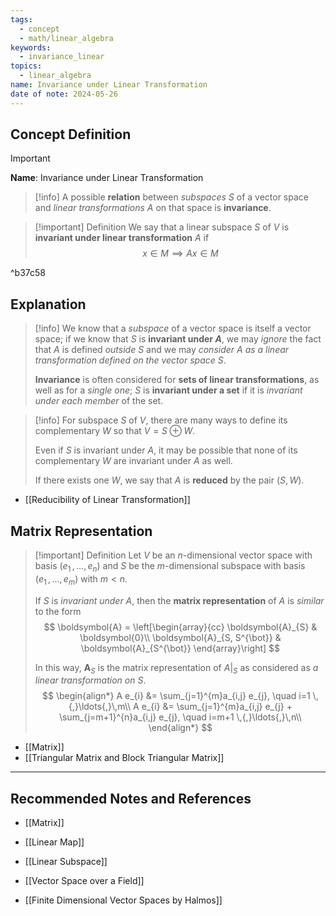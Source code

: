 ```yaml
---
tags:
  - concept
  - math/linear_algebra
keywords:
  - invariance_linear
topics:
  - linear_algebra
name: Invariance under Linear Transformation
date of note: 2024-05-26
---
```


## Concept Definition

>[!important]
>**Name**: Invariance under Linear Transformation

>[!info]
>A possible **relation** between *subspaces* $S$ of a vector space and *linear transformations* $A$ on that space is **invariance**.

>[!important] Definition
>We say that  a linear subspace $S$ of $V$ is **invariant under linear transformation** $A$ if 
>$$
>x \in M \implies Ax \in M
>$$

^b37c58


## Explanation

>[!info]
>We know that a *subspace* of a vector space is itself a vector space; if we know that $S$ is **invariant under $A$**, we may *ignore* the fact that $A$ is defined *outside* $S$ and we may *consider $A$ as a linear transformation defined on the vector space $S$*. 
>
>**Invariance** is often considered for **sets of linear transformations**, as well as for a *single one*; $S$ is **invariant under a set** if it is *invariant under each member* of the set.

>[!info]
>For subspace $S$ of $V$, there are many ways to define its complementary $W$ so that $V = S \oplus W$. 
>
>Even if $S$ is invariant under $A$, it may be possible that none of its complementary $W$ are invariant under $A$ as well. 
>
>If there exists one $W$, we say that $A$ is **reduced** by the pair $(S, W).$ 

- [[Reducibility of Linear Transformation]]

## Matrix Representation

>[!important] Definition
>Let $V$ be an $n$-dimensional vector space  with basis $(e_{1} \,{,}\ldots{,}\, e_{n})$ and $S$ be the $m$-dimensional subspace  with basis   $(e_{1} \,{,}\ldots{,}\, e_{m})$ with $m < n$.
>
>If $S$ is *invariant under* $A$, then the **matrix representation** of $A$ is *similar* to the form
>$$
>\boldsymbol{A} = \left[\begin{array}{cc}
>\boldsymbol{A}_{S} &  \boldsymbol{0}\\ 
> \boldsymbol{A}_{S, S^{\bot}} & \boldsymbol{A}_{S^{\bot}}
\end{array}\right]
>$$
>
>In this way,  $\boldsymbol{A}_{S}$ is the matrix representation of $A|_{S}$ as considered as *a linear transformation on $S$*.
>$$
>\begin{align*}
>A e_{i} &= \sum_{j=1}^{m}a_{i,j} e_{j}, \quad i=1 \,{,}\ldots{,}\,m\\
>A e_{i} &= \sum_{j=1}^{m}a_{i,j} e_{j} + \sum_{j=m+1}^{n}a_{i,j} e_{j}, \quad i=m+1 \,{,}\ldots{,}\,n\\
\end{align*}
>$$

- [[Matrix]]
- [[Triangular Matrix and Block Triangular Matrix]]



-----------
##  Recommended Notes and References

- [[Matrix]]
- [[Linear Map]]

- [[Linear Subspace]]
- [[Vector Space over a Field]]


- [[Finite Dimensional Vector Spaces by Halmos]]